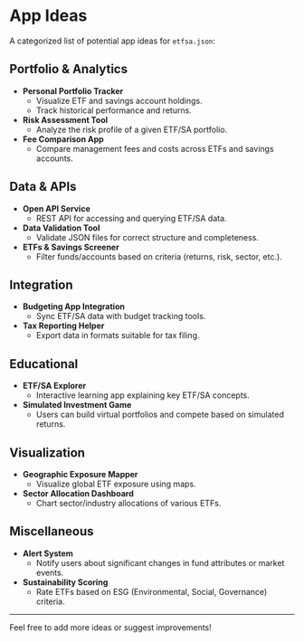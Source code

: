 # App Ideas

A categorized list of potential app ideas for `etfsa.json`:

## Portfolio & Analytics

- **Personal Portfolio Tracker**
  - Visualize ETF and savings account holdings.
  - Track historical performance and returns.
- **Risk Assessment Tool**
  - Analyze the risk profile of a given ETF/SA portfolio.
- **Fee Comparison App**
  - Compare management fees and costs across ETFs and savings accounts.

## Data & APIs

- **Open API Service**
  - REST API for accessing and querying ETF/SA data.
- **Data Validation Tool**
  - Validate JSON files for correct structure and completeness.
- **ETFs & Savings Screener**
  - Filter funds/accounts based on criteria (returns, risk, sector, etc.).

## Integration

- **Budgeting App Integration**
  - Sync ETF/SA data with budget tracking tools.
- **Tax Reporting Helper**
  - Export data in formats suitable for tax filing.

## Educational

- **ETF/SA Explorer**
  - Interactive learning app explaining key ETF/SA concepts.
- **Simulated Investment Game**
  - Users can build virtual portfolios and compete based on simulated returns.

## Visualization

- **Geographic Exposure Mapper**
  - Visualize global ETF exposure using maps.
- **Sector Allocation Dashboard**
  - Chart sector/industry allocations of various ETFs.

## Miscellaneous

- **Alert System**
  - Notify users about significant changes in fund attributes or market events.
- **Sustainability Scoring**
  - Rate ETFs based on ESG (Environmental, Social, Governance) criteria.

---

Feel free to add more ideas or suggest improvements!
